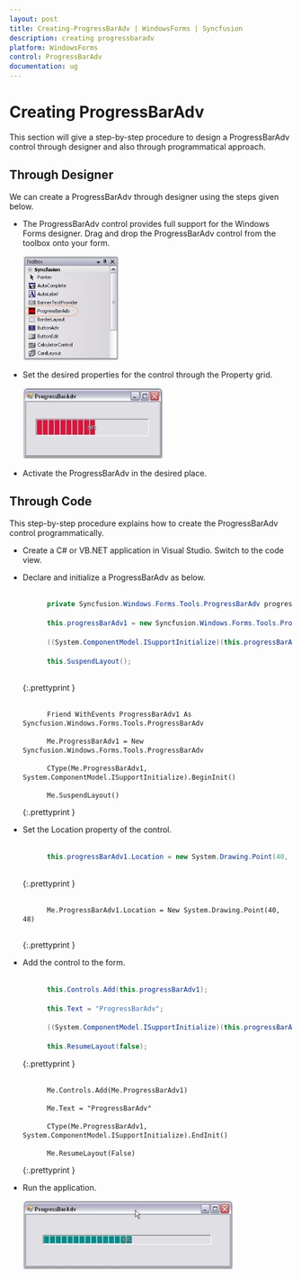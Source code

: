 ```yaml
---
layout: post
title: Creating-ProgressBarAdv | WindowsForms | Syncfusion
description: creating progressbaradv
platform: WindowsForms
control: ProgressBarAdv
documentation: ug
---
```


# Creating ProgressBarAdv

This section will give a step-by-step procedure to design a ProgressBarAdv control through designer and also through programmatical approach.

## Through Designer

We can create a ProgressBarAdv through designer using the steps given below.

* The ProgressBarAdv control provides full support for the Windows Forms designer. Drag and drop the ProgressBarAdv control from the toolbox onto your form.

  ![](Overview_images/Overview_img2.jpeg) 


* Set the desired properties for the control through the Property grid. 

  ![](Overview_images/Overview_img3.jpeg)


* Activate the ProgressBarAdv in the desired place.



## Through Code

This step-by-step procedure explains how to create the ProgressBarAdv control programmatically.

* Create a C# or VB.NET application in Visual Studio. Switch to the code view.
* Declare and initialize a ProgressBarAdv as below.

  ~~~ cs

        private Syncfusion.Windows.Forms.Tools.ProgressBarAdv progressBarAdv1;

        this.progressBarAdv1 = new Syncfusion.Windows.Forms.Tools.ProgressBarAdv();

        ((System.ComponentModel.ISupportInitialize)(this.progressBarAdv1)).BeginInit();

        this.SuspendLayout();
		
  ~~~
  {:.prettyprint }

  
  ~~~ vbnet

        Friend WithEvents ProgressBarAdv1 As Syncfusion.Windows.Forms.Tools.ProgressBarAdv

        Me.ProgressBarAdv1 = New Syncfusion.Windows.Forms.Tools.ProgressBarAdv

        CType(Me.ProgressBarAdv1, System.ComponentModel.ISupportInitialize).BeginInit()

        Me.SuspendLayout()

  ~~~
  {:.prettyprint }

* Set the Location property of the control.

  ~~~ cs

        this.progressBarAdv1.Location = new System.Drawing.Point(40, 48);
		
  ~~~
  {:.prettyprint }

  ~~~ vbnet

        Me.ProgressBarAdv1.Location = New System.Drawing.Point(40, 48)
		
  ~~~
  {:.prettyprint }

* Add the control to the form.

  ~~~ cs

        this.Controls.Add(this.progressBarAdv1);

        this.Text = "ProgressBarAdv";

        ((System.ComponentModel.ISupportInitialize)(this.progressBarAdv1)).EndInit();

        this.ResumeLayout(false);

  ~~~
  {:.prettyprint }

  ~~~ vbnet

        Me.Controls.Add(Me.ProgressBarAdv1)

        Me.Text = "ProgressBarAdv"

        CType(Me.ProgressBarAdv1, System.ComponentModel.ISupportInitialize).EndInit()

        Me.ResumeLayout(False)

  ~~~
  {:.prettyprint }

* Run the application.

  ![](Overview_images/Overview_img4.jpeg) 

